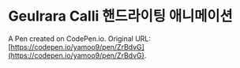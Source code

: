 # Geulrara Calli 핸드라이팅 애니메이션

A Pen created on CodePen.io. Original URL: [https://codepen.io/yamoo9/pen/ZrBdvG](https://codepen.io/yamoo9/pen/ZrBdvG).


